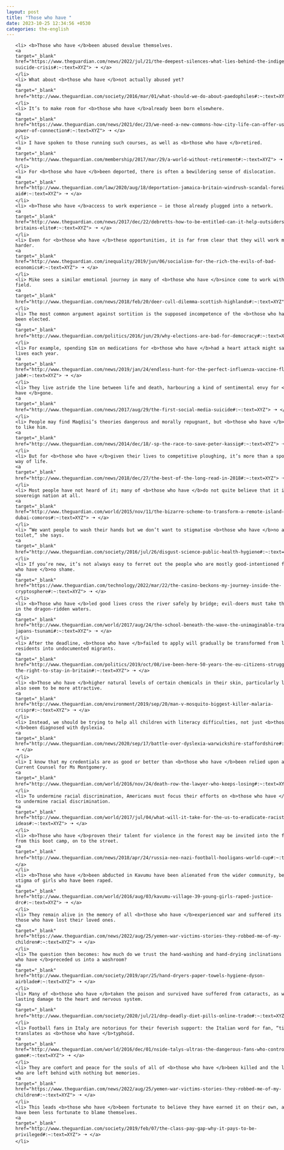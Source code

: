 ```yaml
---
layout: post
title: "Those who have "
date: 2023-10-25 12:34:56 +0530
categories: the-english
---
```

<style>
    ol {
        width: 800px;
        margin: 0 auto;
    }
ol li {
    font-size: 18px;
    line-height: 1.5;
    padding-bottom: 8px;
}
</style>
<ol>

    <li> <b>Those who have </b>been abused devalue themselves.
    <a 
    target="_blank" 
    href="https://www.theguardian.com/news/2022/jul/21/the-deepest-silences-what-lies-behind-the-indigenous-suicide-crisis#:~:text=XYZ"> 🠢 </a>
    </li>
    <li> What about <b>those who have </b>not actually abused yet?
    <a 
    target="_blank" 
    href="http://www.theguardian.com/society/2016/mar/01/what-should-we-do-about-paedophiles#:~:text=XYZ"> 🠢 </a>
    </li>
    <li> It’s to make room for <b>those who have </b>already been born elsewhere.
    <a 
    target="_blank" 
    href="https://www.theguardian.com/news/2021/dec/23/we-need-a-new-commons-how-city-life-can-offer-us-the-vital-power-of-connection#:~:text=XYZ"> 🠢 </a>
    </li>
    <li> I have spoken to those running such courses, as well as <b>those who have </b>retired.
    <a 
    target="_blank" 
    href="http://www.theguardian.com/membership/2017/mar/29/a-world-without-retirement#:~:text=XYZ"> 🠢 </a>
    </li>
    <li> For <b>those who have </b>been deported, there is often a bewildering sense of dislocation.
    <a 
    target="_blank" 
    href="http://www.theguardian.com/law/2020/aug/18/deportation-jamaica-britain-windrush-scandal-foreign-aid#:~:text=XYZ"> 🠢 </a>
    </li>
    <li> <b>Those who have </b>access to work experience – ie those already plugged into a network.
    <a 
    target="_blank" 
    href="http://www.theguardian.com/news/2017/dec/22/debretts-how-to-be-entitled-can-it-help-outsiders-join-britains-elite#:~:text=XYZ"> 🠢 </a>
    </li>
    <li> Even for <b>those who have </b>these opportunities, it is far from clear that they will work more or harder.
    <a 
    target="_blank" 
    href="http://www.theguardian.com/inequality/2019/jun/06/socialism-for-the-rich-the-evils-of-bad-economics#:~:text=XYZ"> 🠢 </a>
    </li>
    <li> Mike sees a similar emotional journey in many of <b>those who have </b>since come to work with him in the field.
    <a 
    target="_blank" 
    href="http://www.theguardian.com/news/2018/feb/20/deer-cull-dilemma-scottish-highlands#:~:text=XYZ"> 🠢 </a>
    </li>
    <li> The most common argument against sortition is the supposed incompetence of the <b>those who have </b>not been elected.
    <a 
    target="_blank" 
    href="http://www.theguardian.com/politics/2016/jun/29/why-elections-are-bad-for-democracy#:~:text=XYZ"> 🠢 </a>
    </li>
    <li> For example, spending $1m on medications for <b>those who have </b>had a heart attack might save 1,000 lives each year.
    <a 
    target="_blank" 
    href="http://www.theguardian.com/news/2019/jan/24/endless-hunt-for-the-perfect-influenza-vaccine-flu-jab#:~:text=XYZ"> 🠢 </a>
    </li>
    <li> They live astride the line between life and death, harbouring a kind of sentimental envy for <b>those who have </b>gone.
    <a 
    target="_blank" 
    href="http://www.theguardian.com/news/2017/aug/29/the-first-social-media-suicide#:~:text=XYZ"> 🠢 </a>
    </li>
    <li> People may find Maqdisi’s theories dangerous and morally repugnant, but <b>those who have </b>met him tend to like him.
    <a 
    target="_blank" 
    href="http://www.theguardian.com/news/2014/dec/18/-sp-the-race-to-save-peter-kassig#:~:text=XYZ"> 🠢 </a>
    </li>
    <li> But for <b>those who have </b>given their lives to competitive ploughing, it’s more than a sport, it’s a way of life.
    <a 
    target="_blank" 
    href="http://www.theguardian.com/news/2018/dec/27/the-best-of-the-long-read-in-2018#:~:text=XYZ"> 🠢 </a>
    </li>
    <li> Most people have not heard of it; many of <b>those who have </b>do not quite believe that it is a sovereign nation at all.
    <a 
    target="_blank" 
    href="http://www.theguardian.com/world/2015/nov/11/the-bizarre-scheme-to-transform-a-remote-island-into-new-dubai-comoros#:~:text=XYZ"> 🠢 </a>
    </li>
    <li> “We want people to wash their hands but we don’t want to stigmatise <b>those who have </b>no access to a toilet,” she says.
    <a 
    target="_blank" 
    href="http://www.theguardian.com/society/2016/jul/26/disgust-science-public-health-hygiene#:~:text=XYZ"> 🠢 </a>
    </li>
    <li> If you’re new, it’s not always easy to ferret out the people who are mostly good-intentioned from <b>those who have </b>no shame.
    <a 
    target="_blank" 
    href="https://www.theguardian.com/technology/2022/mar/22/the-casino-beckons-my-journey-inside-the-cryptosphere#:~:text=XYZ"> 🠢 </a>
    </li>
    <li> <b>Those who have </b>led good lives cross the river safely by bridge; evil-doers must take their chances in the dragon-ridden waters.
    <a 
    target="_blank" 
    href="http://www.theguardian.com/world/2017/aug/24/the-school-beneath-the-wave-the-unimaginable-tragedy-of-japans-tsunami#:~:text=XYZ"> 🠢 </a>
    </li>
    <li> After the deadline, <b>those who have </b>failed to apply will gradually be transformed from legal residents into undocumented migrants.
    <a 
    target="_blank" 
    href="http://www.theguardian.com/politics/2019/oct/08/ive-been-here-50-years-the-eu-citizens-struggling-for-the-right-to-stay-in-britain#:~:text=XYZ"> 🠢 </a>
    </li>
    <li> <b>Those who have </b>higher natural levels of certain chemicals in their skin, particularly lactic acid, also seem to be more attractive.
    <a 
    target="_blank" 
    href="http://www.theguardian.com/environment/2019/sep/20/man-v-mosquito-biggest-killer-malaria-crispr#:~:text=XYZ"> 🠢 </a>
    </li>
    <li> Instead, we should be trying to help all children with literacy difficulties, not just <b>those who have </b>been diagnosed with dyslexia.
    <a 
    target="_blank" 
    href="http://www.theguardian.com/news/2020/sep/17/battle-over-dyslexia-warwickshire-staffordshire#:~:text=XYZ"> 🠢 </a>
    </li>
    <li> I know that my credentials are as good or better than <b>those who have </b>been relied upon as experts by Current Counsel for Ms Montgomery.
    <a 
    target="_blank" 
    href="http://www.theguardian.com/world/2016/nov/24/death-row-the-lawyer-who-keeps-losing#:~:text=XYZ"> 🠢 </a>
    </li>
    <li> To undermine racial discrimination, Americans must focus their efforts on <b>those who have </b>the power to undermine racial discrimination.
    <a 
    target="_blank" 
    href="http://www.theguardian.com/world/2017/jul/04/what-will-it-take-for-the-us-to-eradicate-racist-ideas#:~:text=XYZ"> 🠢 </a>
    </li>
    <li> <b>Those who have </b>proven their talent for violence in the forest may be invited into the firm, and, from this boot camp, on to the street.
    <a 
    target="_blank" 
    href="http://www.theguardian.com/news/2018/apr/24/russia-neo-nazi-football-hooligans-world-cup#:~:text=XYZ"> 🠢 </a>
    </li>
    <li> <b>Those who have </b>been abducted in Kavumu have been alienated from the wider community, because of the stigma of girls who have been raped.
    <a 
    target="_blank" 
    href="http://www.theguardian.com/world/2016/aug/03/kavumu-village-39-young-girls-raped-justice-drc#:~:text=XYZ"> 🠢 </a>
    </li>
    <li> They remain alive in the memory of all <b>those who have </b>experienced war and suffered its destruction, those who have lost their loved ones.
    <a 
    target="_blank" 
    href="https://www.theguardian.com/news/2022/aug/25/yemen-war-victims-stories-they-robbed-me-of-my-children#:~:text=XYZ"> 🠢 </a>
    </li>
    <li> The question then becomes: how much do we trust the hand-washing and hand-drying inclinations of <b>those who have </b>preceded us into a washroom?
    <a 
    target="_blank" 
    href="http://www.theguardian.com/society/2019/apr/25/hand-dryers-paper-towels-hygiene-dyson-airblade#:~:text=XYZ"> 🠢 </a>
    </li>
    <li> Many of <b>those who have </b>taken the poison and survived have suffered from cataracts, as well as lasting damage to the heart and nervous system.
    <a 
    target="_blank" 
    href="http://www.theguardian.com/society/2020/jul/21/dnp-deadly-diet-pills-online-trade#:~:text=XYZ"> 🠢 </a>
    </li>
    <li> Football fans in Italy are notorious for their feverish support: the Italian word for fan, “tifoso”, translates as <b>those who have </b>typhoid.
    <a 
    target="_blank" 
    href="http://www.theguardian.com/world/2016/dec/01/nside-talys-ultras-the-dangerous-fans-who-control-the-game#:~:text=XYZ"> 🠢 </a>
    </li>
    <li> They are comfort and peace for the souls of all of <b>those who have </b>been killed and the loved ones who are left behind with nothing but memories.
    <a 
    target="_blank" 
    href="https://www.theguardian.com/news/2022/aug/25/yemen-war-victims-stories-they-robbed-me-of-my-children#:~:text=XYZ"> 🠢 </a>
    </li>
    <li> This leads <b>those who have </b>been fortunate to believe they have earned it on their own, and those who have been less fortunate to blame themselves.
    <a 
    target="_blank" 
    href="http://www.theguardian.com/society/2019/feb/07/the-class-pay-gap-why-it-pays-to-be-privileged#:~:text=XYZ"> 🠢 </a>
    </li>